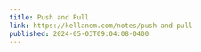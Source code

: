 ```yaml
---
title: Push and Pull
link: https://kellanem.com/notes/push-and-pull
published: 2024-05-03T09:04:08-0400
---
```

